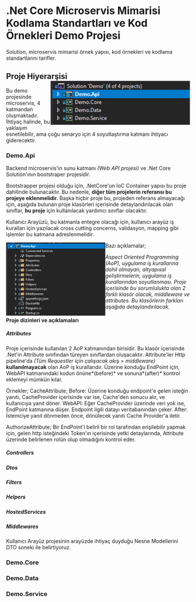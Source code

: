 # .Net Core Microservis Mimarisi Kodlama Standartları ve Kod Örnekleri Demo Projesi

Solution, microservis mimarisi örnek yapısı, kod örnekleri ve kodlama standartlarını tarifler.

## Proje Hiyerarşisi <img src="./documentation_resources/projects.png" align="right" height="120" /> <br>

Bu demo projesinde microservis, 4 katmandan oluşmaktadır. İhtiyaç halinde, bu yaklaşım esnetilebilir, ama çoğu senaryo için 4 soyutlaştırma katmanı ihtiyacı giderecektir.

### Demo.Api

Backend microservis'in sunu katmanı *(Web API projesi)* ve .Net Core Solution'ının bootstraper projesidir.
 
Bootstrapper projesi olduğu için, .NetCore'un IoC Container yapısı bu proje dahilinde bulunacaktır. Bu nedenle, **diğer tüm projelerin referansı bu projeye eklenmelidir.** Başka hiçbir proje bu, projeden referans almayacağı için, aşağıda bulunan proje klasörleri içerisinde detaylandırılacak olan sınıflar, **bu proje** için kullanılacak yardımcı sınıflar olacaktır.

Kullanıcı Arayüzü, bu katmanla entegre olacağı için, kullanıcı arayüz iş kuralları için yazılacak cross cutting concerns, validasyon, mapping gibi işlemler bu katmana adreslenmelidir. 

<img src="./documentation_resources/demoapi.png" align="left" height="200" />

Bazı açıklamalar;

*Aspect Oriented Programming (AoP), uygulama iş kurallarına dahil olmayan, altyapısal geliştirmelerin, uygulama iş kurallarından soyutlanması. Proje içerisinde bu sorumlulukta olan 2 farklı klasör olacak, middleware ve attributes. Bu klasörlerin farkları aşağıda detaylandırılacak.*

#### Proje dizinleri ve açıklamaları

##### Attributes

Proje içerisinde kullanılan 2 AoP katmanından birisidir. Bu klasör içerisinde .Net'in Attribute sınıfından türeyen sınıflardan oluşacaktır. Attribute'ler Http pipeline'da *(Tüm Requestler için çalışacak akış = middleware)* **kullanılmayacak** olan AoP iş kurallarıdır. Üzerine konduğu EndPoint için, WebAPI katmanındaki kodun önüne*(before)* ve sonuna*(after)* kontrol eklemeyi mümkün kılar. 

Örnekler;
CacheAttribute; 
Before: Üzerine konduğu endpoint'e gelen isteğin yanıtı, CacheProvider içerisinde var ise, Cache'den sonucu alır, ve kullanıcıya yanıt döner. 
WebAPI: Eğer CacheProvider üzerinde veri yok ise, EndPoint katmanına düşer. Endpoint ilgili datayı veritabanından çeker.
After: İstemciye yanıt dönmeden önce, dönülecek yanıtı Cache Provider'a iletir. 

AuthorizeAttribute;
Bir EndPoint'i belirli bir rol tarafından erişilebilir yapmak için, gelen http isteğindeki Token'ın içerisinde yetki detaylarında, Attribute üzerinde belirlenen rolün olup olmadığını kontrol eder.

##### Controllers

##### Dtos

##### Filters

##### Helpers

##### HostedServices

##### Middlewares

Kullanıcı Arayüz projesinin arayüzde ihtiyaç duyduğu Nesne Modellerini DTO soneki ile belirtiyoruz. 

### Demo.Core

### Demo.Data

### Demo.Service
